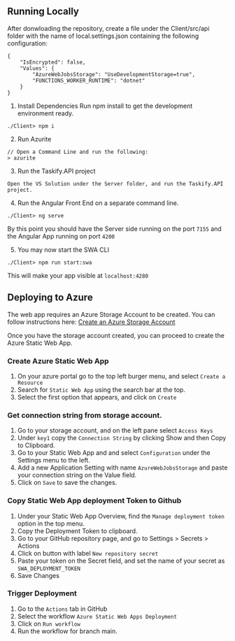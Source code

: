 ## Running Locally
After donwloading the repository, create a file under the Client/src/api folder with the name of local.settings.json containing the following configuration:
```
{
    "IsEncrypted": false,
    "Values": {
        "AzureWebJobsStorage": "UseDevelopmentStorage=true",
        "FUNCTIONS_WORKER_RUNTIME": "dotnet"
    }
}
```

1. Install Dependencies
Run npm install to get the development
environment ready.

```
./Client> npm i
```
2. Run Azurite


```
// Open a Command Line and run the following:
> azurite
```

3. Run the Taskify.API project

```
Open the VS Solution under the Server folder, and run the Taskify.API project.
```

4. Run the Angular Front End on a separate command line.
```
./Client> ng serve
```

By this point you should have the Server side running on the port `7155` and the Angular App running on port `4200`

5. You may now start the SWA CLI
```
./Client> npm run start:swa
```

This will make your app visible at `localhost:4280`


## Deploying to Azure

The web app requires an Azure Storage Account to be created. You can follow instructions here: [Create an Azure Storage Account](https://learn.microsoft.com/en-us/azure/storage/common/storage-account-create?tabs=azure-portal)

Once you have the storage account created, you can proceed to create the Azure Static Web App.

### Create Azure Static Web App
1. On your azure portal go to the top left burger menu, and select `Create a Resource`
2. Search for `Static Web App` using the search bar at the top.
3. Select the first option that appears, and click on `Create`

### Get connection string from storage account.
1. Go to your storage account, and on the left pane select `Access Keys`
2. Under `key1` copy the `Connection String` by clicking Show and then Copy to Clipboard.
3. Go to your Static Web App and and select `Configuration` under the Settings menu to the left.
4. Add a new Application Setting with name `AzureWebJobsStorage` and paste your connection string on the Value field.
5. Click on `Save` to save the changes.

### Copy Static Web App deployment Token to Github
1. Under your Static Web App Overview, find the `Manage deployment token` option in the top menu.
2. Copy the Deployment Token to clipboard.
3. Go to your GitHub repository page, and go to Settings > Secrets > Actions
4. Click on button with label `New repository secret`
5. Paste your token on the Secret field, and set the name of your secret as `SWA_DEPLOYMENT_TOKEN`
6. Save Changes

### Trigger Deployment
1. Go to the `Actions` tab in GitHub
2. Select the workflow `Azure Static Web Apps Deployment`
3. Click on `Run workflow`
4. Run the workflow for branch main.